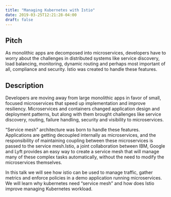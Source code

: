 ```yaml
---
title: "Managing Kubernetes with Istio"
date: 2019-03-25T12:21:28-04:00
draft: false
---
```


## Pitch

As monolithic apps are decomposed into microservices, developers have to worry about the challenges in distributed systems like service discovery, load balancing, monitoring, dynamic routing and perhaps most important of all, compliance and security. Istio was created to handle these features.


## Description

Developers are moving away from large monolithic apps in favor of small, focused microservices that speed up implementation and improve resiliency. Microservices and containers changed application design and deployment patterns, but along with them brought challenges like service discovery, routing, failure handling, security and visibility to microservices.

“Service mesh” architecture was born to handle these features. Applications are getting decoupled internally as microservices, and the responsibility of maintaining coupling between these microservices is passed to the service mesh.Istio, a joint collaboration between IBM, Google and Lyft provides an easy way to create a service mesh that will manage many of these complex tasks automatically, without the need to modify the microservices themselves.

In this talk we will see how istio can be used to manage traffic, gather metrics and enforce policies in a demo application running microservices. We will learn why kubernetes need “service mesh” and how does Istio improve managing Kubernetes workload.
